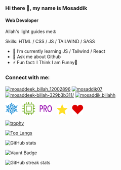 ### Hi there 👋, my name is Mosaddik
#### Web Devoloper

Allah's light guides me♔

Skills: HTML / CSS / JS /  TAILWIND / SASS

- 🌱 I’m currently learning JS / Tailwind / React  
- 💬 Ask me about Github 
- ⚡ Fun fact: I Think I am Funny🙂 


<h3 align="left">Connect with me:</h3>
<p align="left">
<a href="https://dev.to/mosaddeek_billah_12002896" target="blank"><img align="center" src="https://raw.githubusercontent.com/rahuldkjain/github-profile-readme-generator/master/src/images/icons/Social/devto.svg" alt="mosaddeek_billah_12002896" height="30" width="40" /></a>
<a href="https://twitter.com/mosaddik07" target="blank"><img align="center" src="https://raw.githubusercontent.com/rahuldkjain/github-profile-readme-generator/master/src/images/icons/Social/twitter.svg" alt="mosaddik07" height="30" width="40" /></a>
<a href="https://linkedin.com/in/mosaddeek-billah-329b3b311/" target="blank"><img align="center" src="https://raw.githubusercontent.com/rahuldkjain/github-profile-readme-generator/master/src/images/icons/Social/linked-in-alt.svg" alt="mosaddeek-billah-329b3b311/" height="30" width="40" /></a>
<a href="https://fb.com/mosaddik.billahh" target="blank"><img align="center" src="https://raw.githubusercontent.com/rahuldkjain/github-profile-readme-generator/master/src/images/icons/Social/facebook.svg" alt="mosaddik.billahh" height="30" width="40" /></a>
</p>

<a href='https://archiveprogram.github.com/'><img src='https://raw.githubusercontent.com/acervenky/animated-github-badges/master/assets/acbadge.gif' width='40' height='40'></a> <a href='https://docs.github.com/en/developers'><img src='https://raw.githubusercontent.com/acervenky/animated-github-badges/master/assets/devbadge.gif' width='40' height='40'></a> <a href='https://github.com/pricing'><img src='https://raw.githubusercontent.com/acervenky/animated-github-badges/master/assets/pro.gif' width='40' height='40'></a> <a href='https://stars.github.com/'><img src='https://raw.githubusercontent.com/acervenky/animated-github-badges/master/assets/starbadge.gif' width='35' height='35'></a> <a href='https://docs.github.com/en/github/supporting-the-open-source-community-with-github-sponsors'><img src='https://raw.githubusercontent.com/acervenky/animated-github-badges/master/assets/sponsorbadge.gif' width='35' height='35'></a> 

[![trophy](https://github-profile-trophy.vercel.app/?username=mosaddik07)](https://github.com/ryo-ma/github-profile-trophy)

[![Top Langs](https://github-readme-stats.vercel.app/api/top-langs/?username=mosaddik07)](https://github.com/anuraghazra/github-readme-stats)

![GitHub stats](https://github-readme-stats.vercel.app/api?username=mosaddik07&show_icons=true)  

![Vaunt Badge](https://api.vaunt.dev/v1/github/entities/mosaddik07/contributions?format=svg&private=false)  

![GitHub streak stats](https://streak-stats.demolab.com/?user=mosaddik07)  

